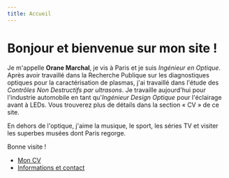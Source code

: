 ```yaml
---
title: Accueil
---
```


# Bonjour et bienvenue sur mon site !

Je m'appelle **Orane Marchal**, je vis à Paris et je suis *Ingénieur en Optique*. Après avoir travaillé dans la Recherche Publique sur les diagnostiques optiques pour la caractérisation de plasmas, j'ai travaillé dans l'étude des *Contrôles Non Destructifs par ultrasons*. Je travaille aujourd'hui pour l'industrie automobile en tant qu'*Ingénieur Design Optique* pour l'éclairage avant à LEDs. Vous trouverez plus de détails dans la section « CV » de ce site.

En dehors de l'optique, j'aime la musique, le sport, les séries TV et visiter les superbes musées dont Paris regorge.

Bonne visite !

<nav>
<ul>
<li class="resume"><a href="fr/resume"><span class="fa fa-book"></span> Mon CV</a></li>
<li class="contact"><a href="fr/info"><span class="fa fa-user"></span> Informations et contact</a></li>
</ul>
</nav>
